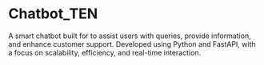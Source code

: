 # Chatbot_TEN
A smart chatbot built for to assist users with queries, provide information, and enhance customer support. Developed using Python and FastAPI, with a focus on scalability, efficiency, and real-time interaction.
